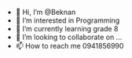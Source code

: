 - 👋 Hi, I’m @Beknan
- 👀 I’m interested in Programming
- 🌱 I’m currently learning grade 8
- 💞️ I’m looking to collaborate on ...
- 📫 How to reach me 0941856990

<!---
Beknan/Beknan is a ✨ special ✨ repository because its `README.md` (this file) appears on your GitHub profile.
You can click the Preview link to take a look at your changes.
--->
